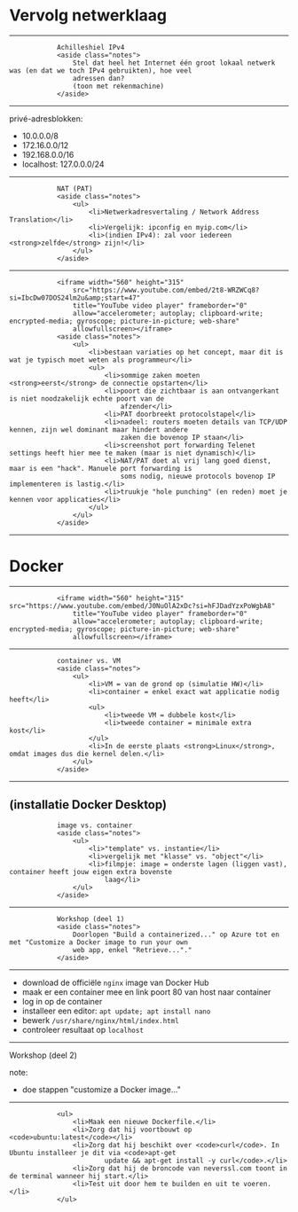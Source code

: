 # Vervolg netwerklaag
---
                Achilleshiel IPv4
                <aside class="notes">
                    Stel dat heel het Internet één groot lokaal netwerk was (en dat we toch IPv4 gebruikten), hoe veel
                    adressen dan?
                    (toon met rekenmachine)
                </aside>
---
privé-adresblokken:
- 10.0.0.0/8
- 172.16.0.0/12
- 192.168.0.0/16
- localhost: 127.0.0.0/24
---
                NAT (PAT)
                <aside class="notes">
                    <ul>
                        <li>Netwerkadresvertaling / Network Address Translation</li>
                        <li>Vergelijk: ipconfig en myip.com</li>
                        <li>(indien IPv4): zal voor iedereen <strong>zelfde</strong> zijn!</li>
                    </ul>
                </aside>
---
                <iframe width="560" height="315"
                    src="https://www.youtube.com/embed/2t8-WRZWCq8?si=IbcDw07DOS24lm2u&amp;start=47"
                    title="YouTube video player" frameborder="0"
                    allow="accelerometer; autoplay; clipboard-write; encrypted-media; gyroscope; picture-in-picture; web-share"
                    allowfullscreen></iframe>
                <aside class="notes">
                    <ul>
                        <li>bestaan variaties op het concept, maar dit is wat je typisch moet weten als programmeur</li>
                        <ul>
                            <li>sommige zaken moeten <strong>eerst</strong> de connectie opstarten</li>
                            <li>poort die zichtbaar is aan ontvangerkant is niet noodzakelijk echte poort van de
                                afzender</li>
                            <li>PAT doorbreekt protocolstapel</li>
                            <li>nadeel: routers moeten details van TCP/UDP kennen, zijn wel dominant maar hindert andere
                                zaken die bovenop IP staan</li>
                            <li>screenshot port forwarding Telenet settings heeft hier mee te maken (maar is niet dynamisch)</li>
                            <li>NAT/PAT doet al vrij lang goed dienst, maar is een "hack". Manuele port forwarding is
                                soms nodig, nieuwe protocols bovenop IP implementeren is lastig.</li>
                            <li>truukje "hole punching" (en reden) moet je kennen voor applicaties</li>
                        </ul>
                    </ul>
                </aside>
---
# Docker
---
                <iframe width="560" height="315" src="https://www.youtube.com/embed/J0NuOlA2xDc?si=hFJDadYzxPoWgbA8"
                    title="YouTube video player" frameborder="0"
                    allow="accelerometer; autoplay; clipboard-write; encrypted-media; gyroscope; picture-in-picture; web-share"
                    allowfullscreen></iframe>
---
                container vs. VM
                <aside class="notes">
                    <ul>
                        <li>VM = van de grond op (simulatie HW)</li>
                        <li>container = enkel exact wat applicatie nodig heeft</li>
                        <ul>
                            <li>tweede VM = dubbele kost</li>
                            <li>tweede container = minimale extra kost</li>
                        </ul>
                        <li>In de eerste plaats <strong>Linux</strong>, omdat images dus die kernel delen.</li>
                    </ul>
                </aside>
---
(installatie Docker Desktop)
---
                image vs. container
                <aside class="notes">
                    <ul>
                        <li>"template" vs. instantie</li>
                        <li>vergelijk met "klasse" vs. "object"</li>
                        <li>filmpje: image = onderste lagen (liggen vast), container heeft jouw eigen extra bovenste
                            laag</li>
                    </ul>
                </aside>
---
                Workshop (deel 1)
                <aside class="notes">
                    Doorlopen "Build a containerized..." op Azure tot en met "Customize a Docker image to run your own
                    web app, enkel "Retrieve..."."
                </aside>
---
- download de officiële `nginx` image van Docker Hub
- maak er een container mee en link poort 80 van host naar container
- log in op de container
- installeer een editor: `apt update; apt install nano`
- bewerk `/usr/share/nginx/html/index.html`
- controleer resultaat op `localhost`
---
Workshop (deel 2)

note:
- doe stappen "customize a Docker image..."
---
                <ul>
                    <li>Maak een nieuwe Dockerfile.</li>
                    <li>Zorg dat hij voortbouwt op <code>ubuntu:latest</code></li>
                    <li>Zorg dat hij beschikt over <code>curl</code>. In Ubuntu installeer je dit via <code>apt-get
                            update && apt-get install -y curl</code>.</li>
                    <li>Zorg dat hij de broncode van neverssl.com toont in de terminal wanneer hij start.</li>
                    <li>Test uit door hem te builden en uit te voeren.</li>
                </ul>
